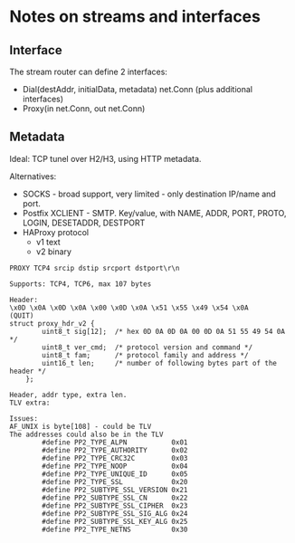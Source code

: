 # Notes on streams and interfaces

## Interface

The stream router can define 2 interfaces:

- Dial(destAddr, initialData, metadata) net.Conn (plus additional interfaces)
- Proxy(in net.Conn, out net.Conn)

## Metadata

Ideal: TCP tunel over H2/H3, using HTTP metadata.

Alternatives:
- SOCKS - broad support, very limited - only destination IP/name and port.
- Postfix XCLIENT - SMTP. Key/value, with NAME, ADDR, PORT, PROTO, LOGIN, DESETADDR, DESTPORT
- HAProxy protocol
    - v1 text
    - v2 binary

```
PROXY TCP4 srcip dstip srcport dstport\r\n

Supports: TCP4, TCP6, max 107 bytes

Header:
\x0D \x0A \x0D \x0A \x00 \x0D \x0A \x51 \x55 \x49 \x54 \x0A
(QUIT)
struct proxy_hdr_v2 {
        uint8_t sig[12];  /* hex 0D 0A 0D 0A 00 0D 0A 51 55 49 54 0A */
        uint8_t ver_cmd;  /* protocol version and command */
        uint8_t fam;      /* protocol family and address */
        uint16_t len;     /* number of following bytes part of the header */
    };

Header, addr type, extra len.
TLV extra:

Issues:
AF_UNIX is byte[108] - could be TLV
The addresses could also be in the TLV
        #define PP2_TYPE_ALPN           0x01
        #define PP2_TYPE_AUTHORITY      0x02
        #define PP2_TYPE_CRC32C         0x03
        #define PP2_TYPE_NOOP           0x04
        #define PP2_TYPE_UNIQUE_ID      0x05
        #define PP2_TYPE_SSL            0x20
        #define PP2_SUBTYPE_SSL_VERSION 0x21
        #define PP2_SUBTYPE_SSL_CN      0x22
        #define PP2_SUBTYPE_SSL_CIPHER  0x23
        #define PP2_SUBTYPE_SSL_SIG_ALG 0x24
        #define PP2_SUBTYPE_SSL_KEY_ALG 0x25
        #define PP2_TYPE_NETNS          0x30
```









